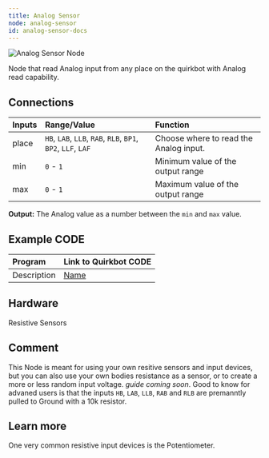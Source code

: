 ```yaml
---
title: Analog Sensor
node: analog-sensor
id: analog-sensor-docs
---
```


![Analog Sensor Node]

Node that read Analog input from any place on the quirkbot with Analog read capability. 

## Connections

Inputs     | Range/Value       | Function
:----------|:------------------|:--------
place      | `HB`, `LAB`, `LLB`, `RAB`, `RLB`, `BP1`, `BP2`, `LLF`, `LAF`| Choose where to read the Analog input.
min        | `0` - `1`                   | Minimum value of the output range
max        | `0` - `1`                   | Maximum value of the output range


**Output:** The Analog value as a number between the `min` and `max` value.

## Example CODE

Program | Link to Quirkbot CODE
:-------|:---------------------
Description | [Name](http://code.quirkbot.com/program/5655f35bd66de10100d133a9 "Go to Quirkbot CODE")

## Hardware
Resistive Sensors

## Comment
This Node is meant for using your own resitive sensors and input devices, but you can also use your own bodies resistance as a sensor, or to create a more or less random input voltage. *guide coming soon*. Good to know for advaned users is that the inputs `HB`, `LAB`, `LLB`, `RAB` and `RLB` are premanntly pulled to Ground with a 10k resistor.

## Learn more
One very common resistive input devices is the Potentiometer.

[Analog Sensor Node]: {{r_base_url}}/content-assets/documentation/nodes/AnalogSensor.png

